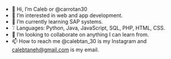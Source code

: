 - 👋 Hi, I’m Caleb or @carrotan30
- 👀 I’m interested in web and app development.
- 🌱 I’m currently learning SAP systems.
- ❔ Languages: Python, Java, JavaScript, SQL, PHP, HTML, CSS. 
- 💞️ I’m looking to collaborate on anything I can learn from.
- 📫 How to reach me @calebtan_30 is my Instagram and calebtaneh@gmail.com is my email.

<!---
carrotan30/carrotan30 is a ✨ special ✨ repository because its `README.md` (this file) appears on your GitHub profile.
You can click the Preview link to take a look at your changes.
--->
